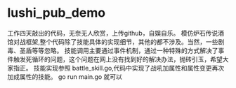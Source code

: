 # lushi_pub_demo
工作四天敲出的代码，无奈无人欣赏，上传github，自娱自乐。
模仿炉石传说酒馆对战框架,整个代码除了技能具体的实现细节，其他的都不涉及。当然，一些剧毒、圣盾等等忽略。
技能调用主要通过事件机制，通过一种特殊的方式解决了事件触发死循环的问题，这个问题在网上没有找到好的解决办法，抛砖引玉，希望大家指正。
技能实现参照 battle_skill.go,代码中实现了战吼加属性和属性变更再次加成属性的技能。
go run main.go 就可以
